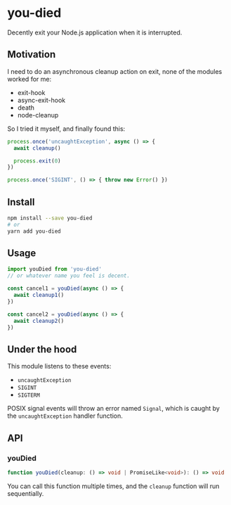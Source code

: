 # you-died
Decently exit your Node.js application when it is interrupted.

## Motivation
I need to do an asynchronous cleanup action on exit, none of the modules worked for me:
- exit-hook
- async-exit-hook
- death
- node-cleanup

So I tried it myself, and finally found this:
```ts
process.once('uncaughtException', async () => {
  await cleanup()

  process.exit(0)
})

process.once('SIGINT', () => { throw new Error() })
```

## Install
```sh
npm install --save you-died
# or
yarn add you-died
```

## Usage
```ts
import youDied from 'you-died'
// or whatever name you feel is decent.

const cancel1 = youDied(async () => {
  await cleanup1()
})

const cancel2 = youDied(async () => {
  await cleanup2()
})
```

## Under the hood
This module listens to these events:
- `uncaughtException`
- `SIGINT`
- `SIGTERM`

POSIX signal events will throw an error named `Signal`,
which is caught by the `uncaughtException` handler function.

## API
### youDied
```ts
function youDied(cleanup: () => void | PromiseLike<void>): () => void
```

You can call this function multiple times,
and the `cleanup` function will run sequentially.
